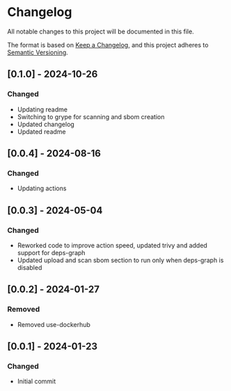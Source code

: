 # Changelog

All notable changes to this project will be documented in this file.

The format is based on [Keep a Changelog](https://keepachangelog.com/en/1.0.0/),
and this project adheres to [Semantic Versioning](https://semver.org/spec/v2.0.0.html).
## [0.1.0] - 2024-10-26

### Changed


- Updating readme
- Switching to grype for scanning and sbom creation
- Updated changelog
- Updated readme


## [0.0.4] - 2024-08-16

### Changed


- Updating actions


## [0.0.3] - 2024-05-04

### Changed


- Reworked code to improve action speed, updated trivy and added support for deps-graph
- Updated upload and scan sbom section to run only when deps-graph is disabled


## [0.0.2] - 2024-01-27

### Removed


- Removed use-dockerhub


## [0.0.1] - 2024-01-23

### Changed


- Initial commit



